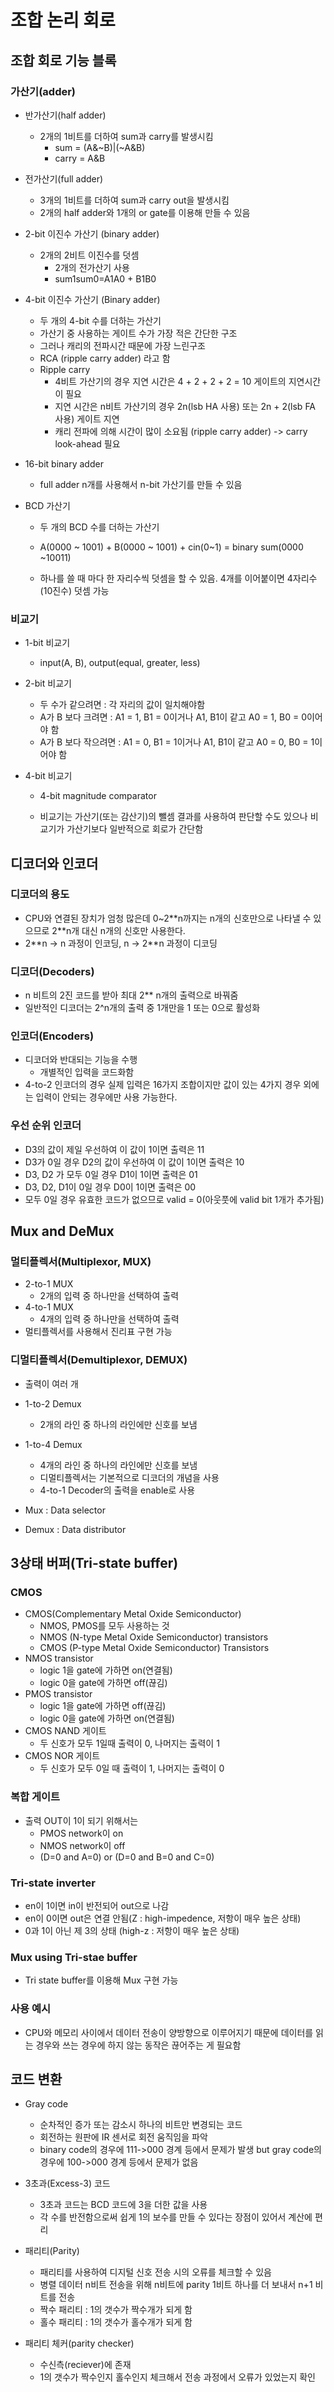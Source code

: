 # 조합 논리 회로

## 조합 회로 기능 블록

### 가산기(adder)

- 반가산기(half adder)
  - 2개의 1비트를 더하여 sum과 carry를 발생시킴
    - sum = (A&~B)|(~A&B)
    - carry = A&B
- 전가산기(full adder)
  - 3개의 1비트를 더하여 sum과 carry out을 발생시킴
  - 2개의 half adder와 1개의 or gate를 이용해 만들 수 있음
- 2-bit 이진수 가산기 (binary adder)
  - 2개의 2비트 이진수를 덧셈
    - 2개의 전가산기 사용
    - sum1sum0=A1A0 + B1B0

- 4-bit 이진수 가산기 (Binary adder)
  - 두 개의 4-bit 수를 더하는 가산기
  - 가산기 중 사용하는 게이트 수가 가장 적은 간단한 구조
  - 그러나 캐리의 전파시간 때문에 가장 느린구조
  - RCA (ripple carry adder) 라고 함
  - Ripple carry
    - 4비트 가산기의 경우 지연 시간은 4 + 2 + 2 + 2 = 10 게이트의 지연시간이 필요
    - 지연 시간은 n비트 가산기의 경우 2n(lsb HA 사용) 또는 2n + 2(lsb FA 사용) 게이트 지연
    - 캐리 전파에 의해 시간이 많이 소요됨 (ripple carry adder) -> carry look-ahead 필요
- 16-bit binary adder
  - full adder n개를 사용해서 n-bit 가산기를 만들 수 있음

- BCD 가산기

  - 두 개의 BCD 수를 더하는 가산기

  - A(0000 ~ 1001) + B(0000 ~ 1001) + cin(0~1) = binary sum(0000 ~10011)

  - 하나를 쓸 때 마다 한 자리수씩 덧셈을 할 수 있음. 4개를 이어붙이면 4자리수(10진수) 덧셈 가능

### 비교기

- 1-bit 비교기
  - input(A, B), output(equal, greater, less)

- 2-bit 비교기

  - 두 수가 같으려면 : 각 자리의 값이 일치해야함
  - A가 B 보다 크려면 : A1 = 1, B1 = 0이거나 A1, B1이 같고 A0 = 1, B0 = 0이어야 함
  - A가 B 보다 작으려면 : A1 = 0, B1 = 1이거나 A1, B1이 같고 A0 = 0, B0 = 1이어야 함

- 4-bit 비교기

  - 4-bit magnitude comparator

  - 비교기는 가산기(또는 감산기)의 뺄셈 결과를 사용하여 판단할 수도 있으나 비교기가 가산기보다 일반적으로 회로가 간단함 

## 디코더와 인코더

### 디코더의 용도

- CPU와 연결된 장치가 엄청 많은데 0~2\*\*n까지는 n개의 신호만으로 나타낼 수 있으므로 2\*\*n개 대신 n개의 신호만 사용한다. 
- 2\*\*n -> n 과정이 인코딩, n -> 2\*\*n 과정이 디코딩

### 디코더(Decoders)

- n 비트의 2진 코드를 받아 최대 2\*\* n개의 출력으로 바꿔줌
- 일반적인 디코더는 2^n개의 출력 중 1개만을 1  또는 0으로 활성화 

### 인코더(Encoders)

- 디코더와 반대되는 기능을 수행
  - 개별적인 입력을 코드화함
- 4-to-2 인코더의 경우 실제 입력은 16가지 조합이지만 값이 있는 4가지 경우 외에는 입력이 안되는 경우에만 사용 가능한다. 

### 우선 순위 인코더

- D3의 값이 제일 우선하여 이 값이 1이면 출력은 11
- D3가 0일 경우 D2의 값이 우선하여 이 값이 1이면 출력은 10
- D3, D2 가 모두 0일 경우 D1이 1이면 출력은 01
- D3, D2, D1이 0일 경우 D0이 1이면 출력은 00
- 모두 0일 경우  유효한 코드가 없으므로 valid = 0(아웃풋에 valid bit 1개가 추가됨)

## Mux and DeMux

### 멀티플렉서(Multiplexor, MUX)

- 2-to-1 MUX
  - 2개의 입력 중  하나만을 선택하여 출력
- 4-to-1 MUX
  - 4개의 입력 중 하나만을 선택하여 출력
- 멀티플렉서를 사용해서 진리표 구현 가능 

### 디멀티플렉서(Demultiplexor, DEMUX)

- 출력이 여러 개
- 1-to-2 Demux
  - 2개의 라인 중 하나의 라인에만 신호를 보냄

- 1-to-4 Demux
  - 4개의 라인 중 하나의 라인에만 신호를 보냄
  - 디멀티플렉서는 기본적으로 디코더의 개념을 사용
  - 4-to-1 Decoder의 출력을 enable로 사용

- Mux : Data selector
- Demux : Data distributor

## 3상태 버퍼(Tri-state buffer)

### CMOS

- CMOS(Complementary Metal Oxide Semiconductor)
  - NMOS, PMOS를 모두 사용하는 것
  - NMOS (N-type Metal Oxide Semiconductor) transistors
  - CMOS (P-type Metal Oxide Semiconductor) Transistors
- NMOS transistor
  - logic 1을 gate에 가하면 on(연결됨)
  - logic 0을 gate에 가하면 off(끊김)
- PMOS transistor
  - logic 1을 gate에 가하면 off(끊김)
  - logic 0을 gate에 가하면 on(연결됨)
- CMOS NAND 게이트
  - 두 신호가 모두 1일때 출력이 0, 나머지는 출력이 1
- CMOS NOR 게이트
  - 두 신호가 모두 0일 때 출력이 1, 나머지는 출력이 0

### 복합 게이트

- 출력 OUT이 1이 되기 위해서는 
  - PMOS network이 on
  - NMOS network이 off
  - (D=0 and A=0) or (D=0 and B=0 and C=0)

### Tri-state inverter

- en이 1이면 in이 반전되어 out으로 나감
- en이 0이면 out은 연결 안됨(Z : high-impedence, 저항이 매우 높은 상태)
- 0과 1이 아닌 제 3의 상태 (high-z : 저항이 매우 높은 상태)

### Mux using Tri-stae buffer

- Tri state buffer를 이용해 Mux 구현 가능

### 사용 예시

- CPU와 메모리 사이에서 데이터 전송이 양방향으로 이루어지기 때문에 데이터를 읽는 경우와 쓰는 경우에 하지 않는 동작은 끊어주는 게 필요함 

## 코드 변환

- Gray code
  - 순차적인 증가 또는 감소시 하나의 비트만 변경되는 코드 
  - 회전하는 원판에 IR 센서로 회전 움직임을 파악
  - binary code의 경우에 111->000 경계 등에서 문제가 발생 but gray code의 경우에 100->000 경계 등에서 문제가 없음
- 3초과(Excess-3) 코드
  - 3초과 코드는 BCD 코드에 3을 더한 값을 사용
  - 각 수를 반전함으로써 쉽게 1의 보수를 만들 수 있다는 장점이 있어서 계산에 편리

- 패리티(Parity)
  - 패리티를 사용하여 디지털 신호 전송 시의 오류를 체크할 수 있음 
  - 병렬 데이터 n비트 전송을 위해 n비트에 parity 1비트 하나를 더 보내서 n+1 비트를 전송
  - 짝수 패리티 : 1의 갯수가 짝수개가 되게 함
  - 홀수 패리티 : 1의 갯수가 홀수개가 되게 함
- 패리티 체커(parity checker)
  - 수신측(reciever)에 존재 
  - 1의 갯수가 짝수인지 홀수인지 체크해서 전송 과정에서 오류가 있었는지 확인
